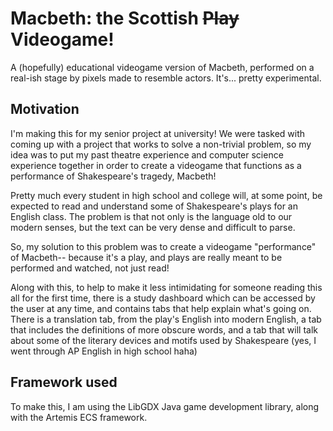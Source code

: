 # Macbeth: the Scottish ~~Play~~ Videogame!

A (hopefully) educational videogame version of Macbeth, performed on a real-ish stage by pixels made to resemble actors. It's... pretty experimental.

## Motivation
I'm making this for my senior project at university!
We were tasked with coming up with a project that works to solve a non-trivial problem, so my idea was to put my past theatre experience and computer science experience
together in order to create a videogame that functions as a performance of Shakespeare's tragedy, Macbeth!

Pretty much every student in high school and college will, at some point, be expected to read and understand some of Shakespeare's plays for an English class.
The problem is that not only is the language old to our modern senses, but the text can be very dense and difficult to parse.

So, my solution to this problem was to create a videogame "performance" of Macbeth-- because it's a play, and plays are really meant to be performed and watched, not just read!

Along with this, to help to make it less intimidating for someone reading this all for the first time, there is a study dashboard which can be accessed by the user at any time,
and contains tabs that help explain what's going on. There is a translation tab, from the play's English into modern English, a tab that includes the definitions of more
obscure words, and a tab that will talk about some of the literary devices and motifs used by Shakespeare (yes, I went through AP English in high school haha)

## Framework used

To make this, I am using the LibGDX Java game development library, along with the Artemis ECS framework.
